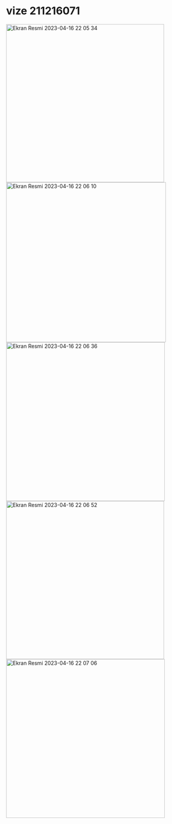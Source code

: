 # vize 211216071

<img width="427" alt="Ekran Resmi 2023-04-16 22 05 34" src="https://user-images.githubusercontent.com/108200358/232336215-604125ea-d582-43d8-aff1-53ae3423c249.png">
<img width="432" alt="Ekran Resmi 2023-04-16 22 06 10" src="https://user-images.githubusercontent.com/108200358/232336229-23b40b96-b850-4a30-9d0f-41f236509fe4.png">
<img width="429" alt="Ekran Resmi 2023-04-16 22 06 36" src="https://user-images.githubusercontent.com/108200358/232336243-a371cb0b-59e3-4af6-8130-b2ae300971fa.png">
<img width="427" alt="Ekran Resmi 2023-04-16 22 06 52" src="https://user-images.githubusercontent.com/108200358/232336246-5889230e-f917-4baa-a46b-4217c8659547.png">
<img width="429" alt="Ekran Resmi 2023-04-16 22 07 06" src="https://user-images.githubusercontent.com/108200358/232336248-82d4a903-c8b9-434f-9e10-ea3ad326f63d.png">
